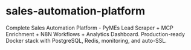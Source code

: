 # sales-automation-platform
Complete Sales Automation Platform - PyMEs Lead Scraper + MCP Enrichment + N8N Workflows + Analytics Dashboard. Production-ready Docker stack with PostgreSQL, Redis, monitoring, and auto-SSL.
